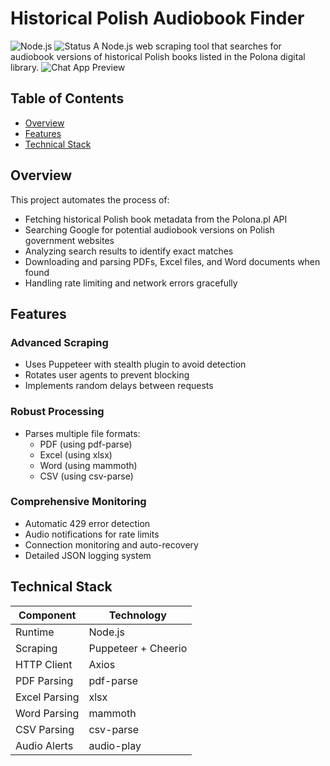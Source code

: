 # Historical Polish Audiobook Finder

![Node.js](https://img.shields.io/badge/Node.js-18.x-green)
![Status](https://img.shields.io/badge/Status-Maintained-brightgreen)
A Node.js web scraping tool that searches for audiobook versions of historical Polish books listed in the Polona digital library.
![Chat App Preview](https://cdn.glitch.global/5ac0b5d5-9cdf-4f57-b49d-3e7a215b66a4/logs.png?v=1751211828261)

## Table of Contents
- [Overview](#overview)
- [Features](#features)
- [Technical Stack](#technical-stack) 

## Overview

This project automates the process of:
- Fetching historical Polish book metadata from the Polona.pl API
- Searching Google for potential audiobook versions on Polish government websites
- Analyzing search results to identify exact matches
- Downloading and parsing PDFs, Excel files, and Word documents when found
- Handling rate limiting and network errors gracefully

## Features

### Advanced Scraping
- Uses Puppeteer with stealth plugin to avoid detection
- Rotates user agents to prevent blocking
- Implements random delays between requests

### Robust Processing
- Parses multiple file formats:
  - PDF (using pdf-parse)
  - Excel (using xlsx)
  - Word (using mammoth)
  - CSV (using csv-parse)

### Comprehensive Monitoring
- Automatic 429 error detection
- Audio notifications for rate limits
- Connection monitoring and auto-recovery
- Detailed JSON logging system

## Technical Stack

| Component | Technology |
|-----------|------------|
| Runtime | Node.js |
| Scraping | Puppeteer + Cheerio |
| HTTP Client | Axios |
| PDF Parsing | pdf-parse |
| Excel Parsing | xlsx | 
| Word Parsing | mammoth |
| CSV Parsing | csv-parse |
| Audio Alerts | audio-play |


